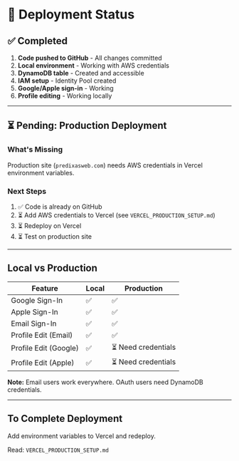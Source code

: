 # 🚀 Deployment Status

## ✅ Completed

1. **Code pushed to GitHub** - All changes committed
2. **Local environment** - Working with AWS credentials
3. **DynamoDB table** - Created and accessible
4. **IAM setup** - Identity Pool created
5. **Google/Apple sign-in** - Working
6. **Profile editing** - Working locally

---

## ⏳ Pending: Production Deployment

### What's Missing

Production site (`predixasweb.com`) needs AWS credentials in Vercel environment variables.

### Next Steps

1. ✅ Code is already on GitHub
2. ⏳ Add AWS credentials to Vercel (see `VERCEL_PRODUCTION_SETUP.md`)
3. ⏳ Redeploy on Vercel
4. ⏳ Test on production site

---

## Local vs Production

| Feature | Local | Production |
|---------|-------|------------|
| Google Sign-In | ✅ | ✅ |
| Apple Sign-In | ✅ | ✅ |
| Email Sign-In | ✅ | ✅ |
| Profile Edit (Email) | ✅ | ✅ |
| Profile Edit (Google) | ✅ | ⏳ Need credentials |
| Profile Edit (Apple) | ✅ | ⏳ Need credentials |

**Note:** Email users work everywhere. OAuth users need DynamoDB credentials.

---

## To Complete Deployment

Add environment variables to Vercel and redeploy.

Read: `VERCEL_PRODUCTION_SETUP.md`





